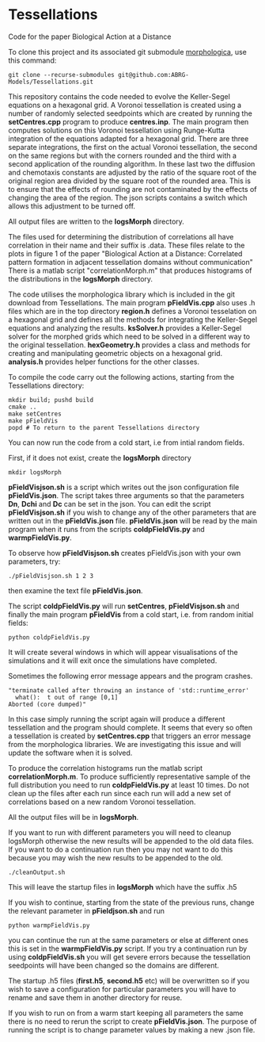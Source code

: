 # Tessellations
Code for the paper Biological Action at a Distance


To clone this project and its associated git submodule [morphologica](https://github.com/ABRG-Models/morphologica), use this command:

```
git clone --recurse-submodules git@github.com:ABRG-Models/Tessellations.git
```

This repository contains the code needed to evolve the Keller-Segel equations on a hexagonal
grid. A Voronoi tessellation is created using a number of randomly selected seedpoints which
are created by running the **setCentres.cpp** program to produce **centres.inp**. The main program
then computes solutions on this Voronoi tessellation using Runge-Kutta integration of the
equations adapted for a hexagonal grid. There are three separate integrations, the first on
the actual Voronoi tessellation, the second on the same regions but with the corners rounded and
the third with a second application of the rounding algorithm. In these last two the diffusion
and chemotaxis constants are adjusted by the ratio of the square root of the original region area
divided by the square root of the rounded area. This is to ensure that the effects of rounding are
not contaminated by the effects of changing the area of the region. The json scripts contains a
switch which allows this adjustment to be turned off.

All output files are written to the **logsMorph** directory.

The files used for determining the distribution of correlations all have
correlation in their name and their suffix is .data. These files relate to the plots in figure 1 of the paper
"Biological Action at a Distance: Correlated pattern formation in adjacent tessellation domains without communication"
There is a matlab script "correlationMorph.m" that produces histograms of the distributions in the **logsMorph**
directory.

The code utilises the morphologica library which is included in the git download from Tessellations. The main
program **pFieldVis.cpp** also uses .h files which are in the top directory
**region.h** defines a Voronoi tesselation on a hexagonal grid and defines all the methods for integrating
the Keller-Segel equations and analyzing the results.
**ksSolver.h** provides a Keller-Segel solver for the morphed grids which need to be solved in a different way to the
original tessellation.
**hexGeometry.h** provides a class and methods for creating and manipulating geometric objects on a hexagonal grid.
**analysis.h** provides helper functions for the other classes.

To compile the code carry out the following actions, starting from the Tessellations directory:

```
mkdir build; pushd build
cmake ..
make setCentres
make pFieldVis
popd # To return to the parent Tessellations directory
```

You can now run the code from a cold start, i.e from intial random fields.

First, if it does not exist, create the **logsMorph** directory

```
mkdir logsMorph
```

**pFieldVisjson.sh** is a script which writes out the json configuration file **pFieldVis.json**. The script takes three arguments so that the parameters **Dn**, **Dchi** and **Dc** can be set in the json.
You can edit the script **pFieldVisjson.sh** if you wish to change any of the other parameters that are written out in the **pFieldVis.json** file.
**pFieldVis.json** will be read by the main program when it runs from the scripts **coldpFieldVis.py** and **warmpFieldVis.py**.

To observe how **pFieldVisjson.sh** creates pFieldVis.json with your own parameters, try:
```
./pFieldVisjson.sh 1 2 3
```
then examine the text file **pFieldVis.json**.

The script **coldpFieldVis.py** will run **setCentres**, **pFieldVisjson.sh** and finally the main program **pFieldVis** from a cold start, i.e. from random initial fields:
```
python coldpFieldVis.py
```
It will create several windows in which will appear visualisations of the simulations and it will exit once the simulations have completed.

Sometimes the following error message appears and the program crashes.
```
"terminate called after throwing an instance of 'std::runtime_error'
  what():  t out of range [0,1]
Aborted (core dumped)"
```
In this case simply running the script again will produce a different tessellation and the program should complete. It seems
that every so often a tessellation is created by **setCentres.cpp** that triggers an error message from the morphologica
libraries. We are investigating this issue and will update
the software when it is solved.

To produce the correlation histograms run the matlab script **correlationMorph.m**. To produce sufficiently representative
sample of the full distribution you need to run **coldpFieldVis.py** at least 10 times. Do not clean up the files after
each run since each run will add a new set of correlations based on a new random Voronoi tessellation.

All the output files will be in **logsMorph**.

If you want to run with different parameters you will need to cleanup logsMorph otherwise the new results will be appended
to the old data files. If you want to do a continuation run then you may not want to do this because you may wish the
new results to be appended to the old.
```
./cleanOutput.sh
```
This will leave the startup files in **logsMorph** which have the suffix .h5

If you wish to continue, starting from the state of the previous runs, change the relevant parameter in **pFieldjson.sh** and run
```
python warmpFieldVis.py
```
you can continue the run at the same parameters or else at different ones this is set in the **warmpFieldVis.py** script. If
you try a continuation run by using **coldpFieldVis.sh** you will get severe errors because the tessellation seedpoints will
have been changed so the domains are different.

The startup .h5 files (**first.h5**, **second.h5** etc) will be overwritten so if you wish to save a configuration for particular parameters you will
have to rename and save them in another directory for reuse.

If you wish to run on from a warm start keeping all parameters the same there is no need to rerun the script to create
**pFieldVis.json**. The purpose of running the script is to change parameter values by making a new .json file.

